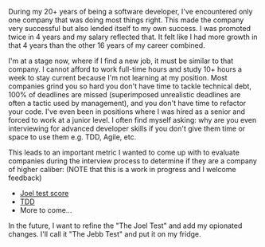 During my 20+ years of being a software developer, I've encountered only one company that was doing most things right. This made the company very successful but also lended itself to my own success. I was promoted twice in 4 years and my salary reflected that. It felt like I had more growth in that 4 years than the other 16 years of my career combined.

I'm at a stage now, where if I find a new job, it must be similar to that company. I cannot afford to work full-time hours and study 10+ hours a week to stay current because I'm not learning at my position. Most companies grind you so hard you don't have time to tackle technical debt, 100% of deadlines are missed (superimposed unrealistic deadlines are often a tactic used by management), and you don't have time to refactor your code. I've even been in positions where I was hired as a senior and forced to work at a junior level. I often find myself asking: why are you even interviewing for advanced developer skills if you don't give them time or space to use them e.g. TDD, Agile, etc.

This leads to an important metric I wanted to come up with to evaluate companies during the interview process to determine if they are a company of higher caliber: (NOTE that this is a work in progress and I welcome feedback)
- [Joel test score](https://www.joelonsoftware.com/2000/08/09/the-joel-test-12-steps-to-better-code/)
- [TDD](/blog/tdd-benefit)
- More to come...

In the future, I want to refine the "The Joel Test" and add my opionated changes. I'll call it "The Jebb Test" and put it on my fridge.
